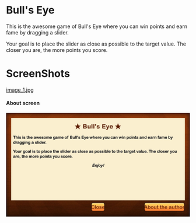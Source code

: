 # Bull's Eye

This is the awesome game of Bull's Eye where you can win points and earn fame by dragging a slider.

Your goal is to place the slider as close as possible to the target value. The closer you are, the more points you score.

# ScreenShots
[image_1.jpg](https://postimg.org/image/4p16500d7/)
#### About screen
![screen](/ScreenShots/image_2.jpeg)
